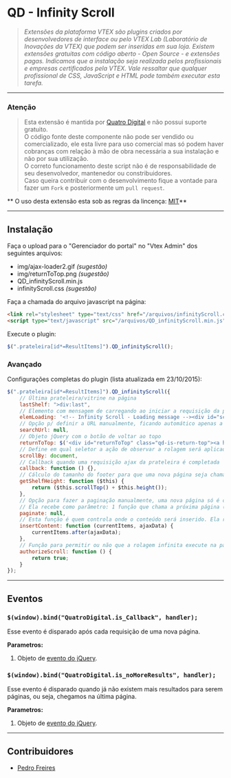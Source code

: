 # QD - Infinity Scroll
>*Extensões da plataforma VTEX são plugins criados por desenvolvedores de interface ou pelo VTEX Lab (Laboratório de Inovações da VTEX) que podem ser inseridas em sua loja. Existem extensões gratuitas com código aberto -  Open Source - e extensões pagas.  Indicamos que a instalação seja realizada pelos profissionais e empresas certificados pela VTEX. Vale ressaltar que qualquer profissional de CSS, JavaScript e HTML pode também executar esta tarefa.*

----------
### Atenção
> Esta extensão é mantida por [Quatro Digital](http://www.quatrodigital.com.br) e não possui suporte gratuito.  
> O código fonte deste componente não pode ser vendido ou comercializado, ele esta livre para uso comercial mas só podem haver cobranças com relação à mão de obra necessária a sua instalação e não por sua utilização.  
> O correto funcionamento deste script não é de responsabilidade de seu desenvolvedor, mantenedor ou constribuidores.  
> Caso queira contribuir com o desenvolvimento fique a vontade para fazer um `Fork` e posteriormente um `pull request`.

** O uso desta extensão esta sob as regras da lincença: [MIT](http://pt.wikipedia.org/wiki/Licen%C3%A7a_MIT)**

----------
## Instalação
Faça o upload para o "Gerenciador do portal" no "Vtex Admin" dos seguintes arquivos:
* img/ajax-loader2.gif *(sugestão)*
* img/returnToTop.png *(sugestão)*
* QD_infinityScroll.min.js
* infinityScroll.css *(sugestão)*

Faça a chamada do arquivo javascript na página:

```html
<link rel="stylesheet" type="text/css" href="/arquivos/infinityScroll.css" />
<script type="text/javascript" src="/arquivos/QD_infinityScroll.min.js"></script>
```

Execute o plugin:

```javascript
$(".prateleira[id*=ResultItems]").QD_infinityScroll();
```

### Avançado

Configurações completas do plugin (lista atualizada em 23/10/2015):
```javascript
$(".prateleira[id*=ResultItems]").QD_infinityScroll({
	// Última prateleira/vitrine na página
	lastShelf: ">div:last",
	// Elemento com mensagem de carregando ao iniciar a requisição da página seguinte
	elemLoading: '<!-- Infinity Scroll - Loading message --><div id="scrollLoading" class="qd-is-loading">Carregando ... </div>',
	// Opção p/ definir a URL manualmente, ficando automático apenas a paginação. A url deve terminar com "...&PageNumber="
	searchUrl: null,
	// Objeto jQuery com o botão de voltar ao topo
	returnToTop: $('<div id="returnToTop" class="qd-is-return-top"><a href="#"><span class="text">voltar ao</span><span class="text2">TOPO</span><span class="arrowToTop"></span></a></div>'),
	// Define em qual seletor a ação de observar a rolagem será aplicado (ex.: $(window).scroll(...))
	scrollBy: document,
	// Callback quando uma requisição ajax da prateleira é completada
	callback: function () {},
	// Cálculo do tamanho do footer para que uma nova página seja chamada antes do usuário chegar ao "final" do site
	getShelfHeight: function ($this) {
		return ($this.scrollTop() + $this.height());
	},
	// Opção para fazer a paginação manualmente, uma nova página só é chamada quando executado o comando dentro desta função. Útil para ter um botão "Mostrar mais produtos"
	// Ela recebe como parâmetro: 1 função que chama a próxima página (caso ela exista)
	paginate: null,
	// Esta função é quem controla onde o conteúdo será inserido. Ela recebe como parâmetro: O ùltimo bloco inserido e os dados da nova requisição AJAX
	insertContent: function (currentItems, ajaxData) {
		currentItems.after(ajaxData);
	},
	// Função para permitir ou não que a rolagem infinita execute na página esta deve retornar "true" ou "false"
	authorizeScroll: function () {
		return true;
	}
});
```


----------
## Eventos


### ```$(window).bind("QuatroDigital.is_Callback", handler);```

Esse evento é disparado após cada requisição de uma nova página.

**Parametros:**

1. Objeto de [evento do jQuery](http://api.jquery.com/Types/#Event).


### ```$(window).bind("QuatroDigital.is_noMoreResults", handler);```

Esse evento é disparado quando já não existem mais resultados para serem páginas, ou seja, chegamos na última página.

**Parametros:**

1. Objeto de [evento do jQuery](http://api.jquery.com/Types/#Event).


----------
## Contribuidores

 * [Pedro Freires](https://github.com/caljp13/QD-Infinity-Scroll/pull/2)
